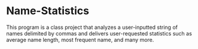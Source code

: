 # Name-Statistics
This program is a class project that analyzes a user-inputted string of names delimited by commas and delivers user-requested statistics such as average name length, most frequent name, and many more.
